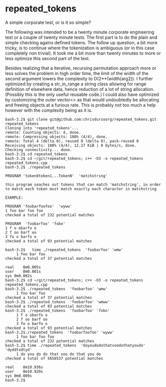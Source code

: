 # repeated_tokens
A simple corporate test, or is it so simple?

The following was intended to be a twenty minute corporate engineering test or a couple of twenty minute tests.  The first part is to do the plain and simple checking agains defined tokens.  The follow up question, a bit more tricky, is to continue where the tokenization is ambiguous (or in this case completely non trivial).  It took me a bit more than twenty minutes to more or less optimize this second part of the test.  

Besides realizing that a iterative, recursing permutation approach more or less solves the problem in high order time, the limit of the width of the second argument lowers the complexity to O(2**(width(arg2)).  I further optimized by creating a str_in_range a string class allowing for range definition of elsewhere data, hence reduction of a lot of string allocation.  (Possibly this is the only useful reusable code.)  I could also have optimized by customizing the outer vector<> as that would undoubtedly be allocating and freeing objects at a furious rate.  This is probably not too much a help however with the complexity being as it is.


```
bash-3.2$ git clone git@github.com:chrisdursoorg/repeated_tokens.git repeated_tokens
Cloning into 'repeated_tokens'...
remote: Counting objects: 4, done.        
remote: Compressing objects: 100% (4/4), done.        
remote: Total 4 (delta 0), reused 0 (delta 0), pack-reused 0        
Receiving objects: 100% (4/4), 12.17 KiB | 0 bytes/s, done.
Checking connectivity... done.
bash-3.2$ cd repeated_tokens
bash-3.2$ cd ~/git/repeated_tokens; c++ -O3 -o repeated_tokens repeated_tokens.cpp 
bash-3.2$ ./repeated_tokens

PROGRAM 'token0token1...TokenN'  'matchstring'

this program seaches out tokens that can match 'matchstring', in order to match each token must match exactly each charactor in matchstring

EXAMPLE: 

PROGRAM 'foobarfoofoo'  'wyww'
1 foo bar foo foo 
checked a total of 232 potential matches

PROGRAM  'foobarfoo' 'fobo'
1 f o obarfo o 
2 f oo barf oo 
3 fo o barfo o
checked a total of 93 potential matches

bash-3.2$   time ./repeated_tokens  'foobarfoo' 'wmw'
     1 foo bar foo 
checked a total of 37 potential matches

real	0m0.005s
user	0m0.001s
sys	0m0.002s
bash-3.2$ cd ~/git/repeated_tokens; c++ -O3 -o repeated_tokens repeated_tokens.cpp 
bash-3.2$ ./repeated_tokens  'foobarfoo' 'wmw'
     1 foo bar foo 
checked a total of 37 potential matches
bash-3.2$ ./repeated_tokens  'foobarfoo' 'wmww'
checked a total of 93 potential matches
bash-3.2$ ./repeated_tokens  'foobarfoo' 'fobo'
     1 f o obarfo o 
     2 f oo barf oo 
     3 fo o barfo o 
checked a total of 93 potential matches
bash-3.2$./repeated_tokens  'foobarfoofoo' 'wyww'
     1 foo bar foo foo 
checked a total of 232 potential matches
bash-3.2$ time ./repeated_tokens  'doyoudodothatvoodothatyoudo' 'dyddtvdtyd'
     1 do you do do that voo do that you do 
checked a total of 5658537 potential matches

real	0m10.936s
user	0m10.920s
sys	0m0.009s
bash-3.2$ 
```